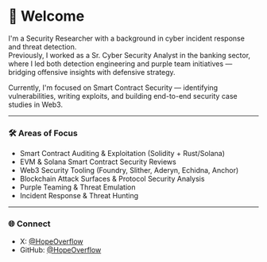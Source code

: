 # 👋 Welcome

I'm a Security Researcher with a background in cyber incident response and threat detection.  
Previously, I worked as a Sr. Cyber Security Analyst in the banking sector, where I led both detection engineering and purple team initiatives — bridging offensive insights with defensive strategy.

Currently, I'm focused on Smart Contract Security — identifying vulnerabilities, writing exploits, and building end-to-end security case studies in Web3.

---

### 🛠️ Areas of Focus

- Smart Contract Auditing & Exploitation (Solidity + Rust/Solana)
- EVM & Solana Smart Contract Security Reviews
- Web3 Security Tooling (Foundry, Slither, Aderyn, Echidna, Anchor)
- Blockchain Attack Surfaces & Protocol Security Analysis
- Purple Teaming & Threat Emulation
- Incident Response & Threat Hunting

---

### 🌐 Connect

- X: [@HopeOverflow](https://x.com/00xhope)  
- GitHub: [@HopeOverflow](https://github.com/00xhope)  
